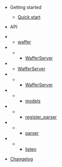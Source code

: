 * Getting started

  * [Quick start](quickstart.md)

* API
* * [waffer](/api#module_waffer)
* * * [WafferServer](/api#exp_module_waffer--WafferServer)
* * [WafferServer](/api#exp_module_waffer--WafferServer)
* * * [WafferServer](/api#new_module_waffer--WafferServer_new)
* * * [models](/api#module_waffer--WafferServer+models)
* * * [register_parser](/api#module_waffer--WafferServer+register_parser)
* * * [parser](/api#module_waffer--WafferServer+parser)
* * * [listen](/api#module_waffer--WafferServer+listen)
* [Changelog](changelog.md)
